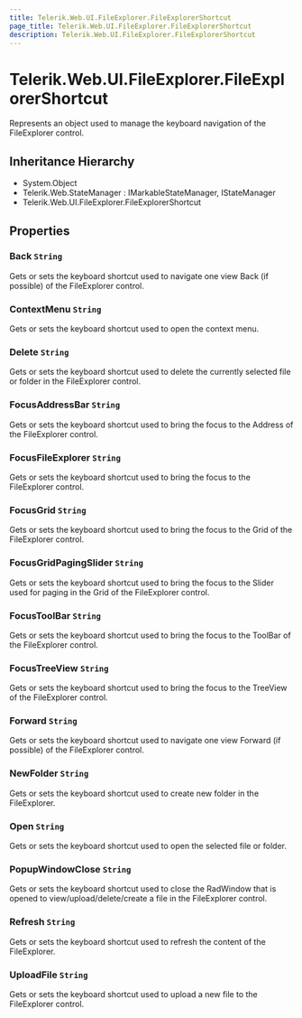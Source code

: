 ```yaml
---
title: Telerik.Web.UI.FileExplorer.FileExplorerShortcut
page_title: Telerik.Web.UI.FileExplorer.FileExplorerShortcut
description: Telerik.Web.UI.FileExplorer.FileExplorerShortcut
---
```


# Telerik.Web.UI.FileExplorer.FileExplorerShortcut

Represents an object used to manage the keyboard navigation of the FileExplorer control.

## Inheritance Hierarchy

* System.Object
* Telerik.Web.StateManager : IMarkableStateManager, IStateManager
* Telerik.Web.UI.FileExplorer.FileExplorerShortcut

## Properties

###  Back `String`

Gets or sets the keyboard shortcut used to navigate one view Back (if possible) of the FileExplorer control.

###  ContextMenu `String`

Gets or sets the keyboard shortcut used to open the context menu.

###  Delete `String`

Gets or sets the keyboard shortcut used to delete the currently selected file or folder in the FileExplorer control.

###  FocusAddressBar `String`

Gets or sets the keyboard shortcut used to bring the focus to the Address of the FileExplorer control.

###  FocusFileExplorer `String`

Gets or sets the keyboard shortcut used to bring the focus to the FileExplorer control.

###  FocusGrid `String`

Gets or sets the keyboard shortcut used to bring the focus to the Grid of the FileExplorer control.

###  FocusGridPagingSlider `String`

Gets or sets the keyboard shortcut used to bring the focus to the Slider used for paging in the Grid of the FileExplorer control.

###  FocusToolBar `String`

Gets or sets the keyboard shortcut used to bring the focus to the ToolBar of the FileExplorer control.

###  FocusTreeView `String`

Gets or sets the keyboard shortcut used to bring the focus to the TreeView of the FileExplorer control.

###  Forward `String`

Gets or sets the keyboard shortcut used to navigate one view Forward (if possible) of the FileExplorer control.

###  NewFolder `String`

Gets or sets the keyboard shortcut used to create new folder in the FileExplorer.

###  Open `String`

Gets or sets the keyboard shortcut used to open the selected file or folder.

###  PopupWindowClose `String`

Gets or sets the keyboard shortcut used to close the RadWindow that is opened to view/upload/delete/create a file in the FileExplorer control.

###  Refresh `String`

Gets or sets the keyboard shortcut used to refresh the content of the FileExplorer.

###  UploadFile `String`

Gets or sets the keyboard shortcut used to upload a new file to the FileExplorer control.

